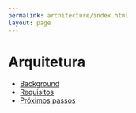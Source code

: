 ```yaml
---
permalink: architecture/index.html
layout: page
---
```

# Arquitetura
* [Background](/architecture/background)
* [Requisitos](/architecture/requirements)
* [Próximos passos](/architecture/next-steps)

